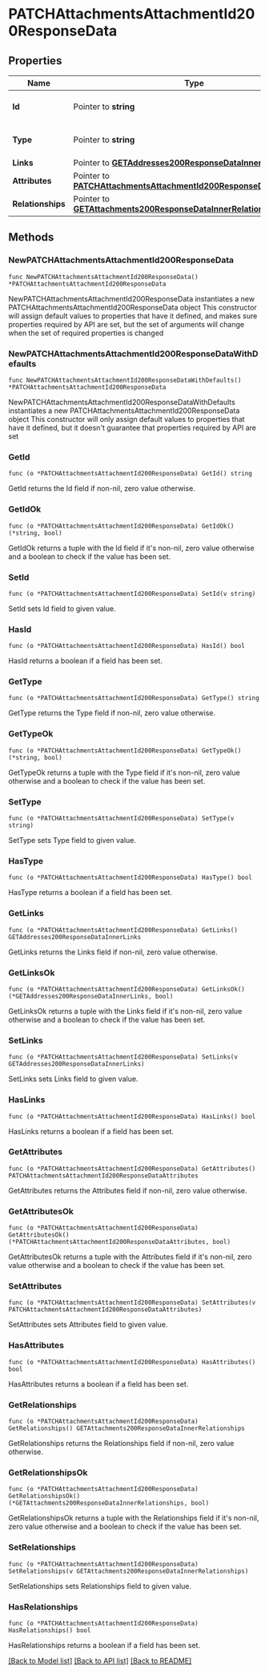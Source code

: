 # PATCHAttachmentsAttachmentId200ResponseData

## Properties

Name | Type | Description | Notes
------------ | ------------- | ------------- | -------------
**Id** | Pointer to **string** | The resource&#39;s id | [optional] 
**Type** | Pointer to **string** | The resource&#39;s type | [optional] 
**Links** | Pointer to [**GETAddresses200ResponseDataInnerLinks**](GETAddresses200ResponseDataInnerLinks.md) |  | [optional] 
**Attributes** | Pointer to [**PATCHAttachmentsAttachmentId200ResponseDataAttributes**](PATCHAttachmentsAttachmentId200ResponseDataAttributes.md) |  | [optional] 
**Relationships** | Pointer to [**GETAttachments200ResponseDataInnerRelationships**](GETAttachments200ResponseDataInnerRelationships.md) |  | [optional] 

## Methods

### NewPATCHAttachmentsAttachmentId200ResponseData

`func NewPATCHAttachmentsAttachmentId200ResponseData() *PATCHAttachmentsAttachmentId200ResponseData`

NewPATCHAttachmentsAttachmentId200ResponseData instantiates a new PATCHAttachmentsAttachmentId200ResponseData object
This constructor will assign default values to properties that have it defined,
and makes sure properties required by API are set, but the set of arguments
will change when the set of required properties is changed

### NewPATCHAttachmentsAttachmentId200ResponseDataWithDefaults

`func NewPATCHAttachmentsAttachmentId200ResponseDataWithDefaults() *PATCHAttachmentsAttachmentId200ResponseData`

NewPATCHAttachmentsAttachmentId200ResponseDataWithDefaults instantiates a new PATCHAttachmentsAttachmentId200ResponseData object
This constructor will only assign default values to properties that have it defined,
but it doesn't guarantee that properties required by API are set

### GetId

`func (o *PATCHAttachmentsAttachmentId200ResponseData) GetId() string`

GetId returns the Id field if non-nil, zero value otherwise.

### GetIdOk

`func (o *PATCHAttachmentsAttachmentId200ResponseData) GetIdOk() (*string, bool)`

GetIdOk returns a tuple with the Id field if it's non-nil, zero value otherwise
and a boolean to check if the value has been set.

### SetId

`func (o *PATCHAttachmentsAttachmentId200ResponseData) SetId(v string)`

SetId sets Id field to given value.

### HasId

`func (o *PATCHAttachmentsAttachmentId200ResponseData) HasId() bool`

HasId returns a boolean if a field has been set.

### GetType

`func (o *PATCHAttachmentsAttachmentId200ResponseData) GetType() string`

GetType returns the Type field if non-nil, zero value otherwise.

### GetTypeOk

`func (o *PATCHAttachmentsAttachmentId200ResponseData) GetTypeOk() (*string, bool)`

GetTypeOk returns a tuple with the Type field if it's non-nil, zero value otherwise
and a boolean to check if the value has been set.

### SetType

`func (o *PATCHAttachmentsAttachmentId200ResponseData) SetType(v string)`

SetType sets Type field to given value.

### HasType

`func (o *PATCHAttachmentsAttachmentId200ResponseData) HasType() bool`

HasType returns a boolean if a field has been set.

### GetLinks

`func (o *PATCHAttachmentsAttachmentId200ResponseData) GetLinks() GETAddresses200ResponseDataInnerLinks`

GetLinks returns the Links field if non-nil, zero value otherwise.

### GetLinksOk

`func (o *PATCHAttachmentsAttachmentId200ResponseData) GetLinksOk() (*GETAddresses200ResponseDataInnerLinks, bool)`

GetLinksOk returns a tuple with the Links field if it's non-nil, zero value otherwise
and a boolean to check if the value has been set.

### SetLinks

`func (o *PATCHAttachmentsAttachmentId200ResponseData) SetLinks(v GETAddresses200ResponseDataInnerLinks)`

SetLinks sets Links field to given value.

### HasLinks

`func (o *PATCHAttachmentsAttachmentId200ResponseData) HasLinks() bool`

HasLinks returns a boolean if a field has been set.

### GetAttributes

`func (o *PATCHAttachmentsAttachmentId200ResponseData) GetAttributes() PATCHAttachmentsAttachmentId200ResponseDataAttributes`

GetAttributes returns the Attributes field if non-nil, zero value otherwise.

### GetAttributesOk

`func (o *PATCHAttachmentsAttachmentId200ResponseData) GetAttributesOk() (*PATCHAttachmentsAttachmentId200ResponseDataAttributes, bool)`

GetAttributesOk returns a tuple with the Attributes field if it's non-nil, zero value otherwise
and a boolean to check if the value has been set.

### SetAttributes

`func (o *PATCHAttachmentsAttachmentId200ResponseData) SetAttributes(v PATCHAttachmentsAttachmentId200ResponseDataAttributes)`

SetAttributes sets Attributes field to given value.

### HasAttributes

`func (o *PATCHAttachmentsAttachmentId200ResponseData) HasAttributes() bool`

HasAttributes returns a boolean if a field has been set.

### GetRelationships

`func (o *PATCHAttachmentsAttachmentId200ResponseData) GetRelationships() GETAttachments200ResponseDataInnerRelationships`

GetRelationships returns the Relationships field if non-nil, zero value otherwise.

### GetRelationshipsOk

`func (o *PATCHAttachmentsAttachmentId200ResponseData) GetRelationshipsOk() (*GETAttachments200ResponseDataInnerRelationships, bool)`

GetRelationshipsOk returns a tuple with the Relationships field if it's non-nil, zero value otherwise
and a boolean to check if the value has been set.

### SetRelationships

`func (o *PATCHAttachmentsAttachmentId200ResponseData) SetRelationships(v GETAttachments200ResponseDataInnerRelationships)`

SetRelationships sets Relationships field to given value.

### HasRelationships

`func (o *PATCHAttachmentsAttachmentId200ResponseData) HasRelationships() bool`

HasRelationships returns a boolean if a field has been set.


[[Back to Model list]](../README.md#documentation-for-models) [[Back to API list]](../README.md#documentation-for-api-endpoints) [[Back to README]](../README.md)


